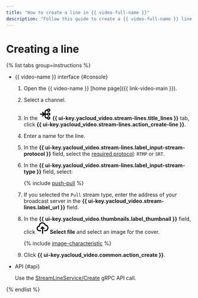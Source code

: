 ```yaml
---
title: "How to create a line in {{ video-full-name }}"
description: "Follow this guide to create a {{ video-full-name }} line."
---
```


# Creating a line

{% list tabs group=instructions %}

- {{ video-name }} interface {#console}

   1. Open the {{ video-name }} [home page]({{ link-video-main }}).
   1. Select a channel.
   1. In the ![image](../../../_assets/console-icons/branches-right-arrow-right.svg) **{{ ui-key.yacloud_video.stream-lines.title_lines }}** tab, click **{{ ui-key.yacloud_video.stream-lines.action_create-line }}**.
   1. Enter a name for the line.
   1. In the **{{ ui-key.yacloud_video.stream-lines.label_input-stream-protocol }}** field, select the [required protocol](../../concepts/streams.md#lines): `RTMP` or `SRT`.
   1. In the **{{ ui-key.yacloud_video.stream-lines.label_input-stream-type }}** field, select:

      {% include [push-pull](../../../_includes/video/push-pull.md) %}

   1. If you selected the `Pull` stream type, enter the address of your broadcast server in the **{{ ui-key.yacloud_video.stream-lines.label_url }}** field.
   1. In the **{{ ui-key.yacloud_video.thumbnails.label_thumbnail }}** field, click ![image](../../../_assets/console-icons/cloud-arrow-up-in.svg) **Select file** and select an image for the cover.

      {% include [image-characteristic](../../../_includes/video/image-characteristic.md) %}

   1. Click **{{ ui-key.yacloud_video.common.action_create }}**.

- API {#api}

   Use the [StreamLineService/Create](../../api-ref/grpc/stream_line_service.md#Create) gRPC API call.

{% endlist %}